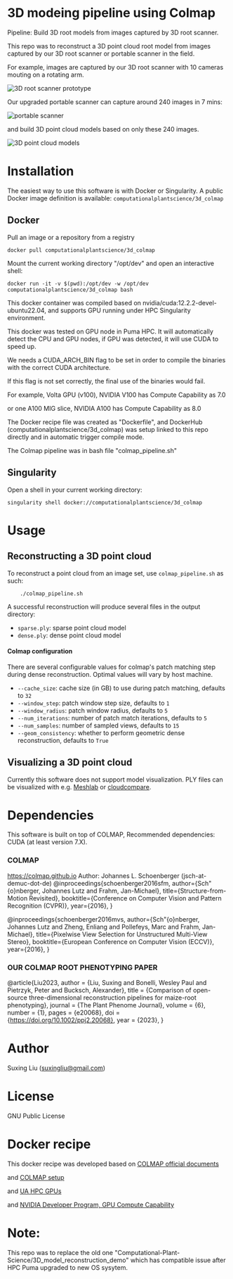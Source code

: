 # 3D modeing pipeline using Colmap

Pipeline: Build 3D root models from images captured by 3D root scanner.

This repo was to reconstruct a 3D point cloud root model from images captured by our 3D root scanner or portable scanner in the field.
 
For example, images are captured by our 3D root scanner with 10 cameras mouting on a rotating arm. 

![3D root scanner prototype](../main/media/3D_scanner.gif)


Our upgraded portable scanner can capture around 240 images in 7 mins:

![portable scanner](../main/media/portable_3D_scanner.jpg)

and build 3D point cloud models based on only these 240 images. 

![3D point cloud models](../main/media/bean_root.png)


    
# Installation

The easiest way to use this software is with Docker or Singularity. A public Docker image definition is available: `computationalplantscience/3d_colmap`

## Docker

Pull an image or a repository from a registry
```shell
docker pull computationalplantscience/3d_colmap
```
Mount the current working directory "/opt/dev" and open an interactive shell:

```shell
docker run -it -v $(pwd):/opt/dev -w /opt/dev computationalplantscience/3d_colmap bash
```

This docker container was compiled based on nvidia/cuda:12.2.2-devel-ubuntu22.04, and supports GPU running under HPC Singularity environment. 

This docker was tested on GPU node in Puma HPC. It will automatically detect the CPU and GPU nodes, if GPU was detected, it will use CUDA to speed up. 

We needs a CUDA_ARCH_BIN flag to be set in order to compile the binaries with the correct CUDA architecture. 

If this flag is not set correctly, the final use of the binaries would fail. 

For example, Volta GPU (v100), NVIDIA V100 has Compute Capability as 7.0 

or one A100 MIG slice, NVIDIA A100 has Compute Capability as 8.0 

The Docker recipe file was created as "Dockerfile", and DockerHub (computationalplantscience/3d_colmap) was setup linked to this repo directly and in automatic trigger compile mode.
 
The Colmap pipeline was in bash file "colmap_pipeline.sh"





## Singularity

Open a shell in your current working directory:

```shell
singularity shell docker://computationalplantscience/3d_colmap
```



# Usage

## Reconstructing a 3D point cloud

To reconstruct a point cloud from an image set, use `colmap_pipeline.sh` as such:

```shell
    ./colmap_pipeline.sh
```

A successful reconstruction will produce several files in the output directory:

- `sparse.ply`: sparse point cloud model
- `dense.ply`: dense point cloud model



#### Colmap configuration

There are several configurable values for colmap's patch matching step during dense reconstruction. Optimal values will vary by host machine.

- `--cache_size`: cache size (in GB) to use during patch matching, defaults to `32`
- `--window_step`: patch window step size, defaults to `1`
- `--window_radius`: patch window radius, defaults to `5`
- `--num_iterations`: number of patch match iterations, defaults to `5`
- `--num_samples`: number of sampled views, defaults to `15`
- `--geom_consistency`: whether to perform geometric dense reconstruction, defaults to `True`

## Visualizing a 3D point cloud

Currently this software does not support model visualization. PLY files can be visualized with e.g. [Meshlab](https://www.meshlab.net/) or [cloudcompare](https://www.danielgm.net/cc/).

# Dependencies

This software is built on top of COLMAP, Recommended dependencies: CUDA (at least version 7.X).



### COLMAP
https://colmap.github.io
Author: Johannes L. Schoenberger (jsch-at-demuc-dot-de)
@inproceedings{schoenberger2016sfm,
    author={Sch\"{o}nberger, Johannes Lutz and Frahm, Jan-Michael},
    title={Structure-from-Motion Revisited},
    booktitle={Conference on Computer Vision and Pattern Recognition (CVPR)},
    year={2016},
}

@inproceedings{schoenberger2016mvs,
    author={Sch\"{o}nberger, Johannes Lutz and Zheng, Enliang and Pollefeys, Marc and Frahm, Jan-Michael},
    title={Pixelwise View Selection for Unstructured Multi-View Stereo},
    booktitle={European Conference on Computer Vision (ECCV)},
    year={2016},
}
### OUR COLMAP ROOT PHENOTYPING PAPER
@article{Liu2023,
author = {Liu, Suxing and Bonelli, Wesley Paul and Pietrzyk, Peter and Bucksch, Alexander},
title = {Comparison of open-source three-dimensional reconstruction pipelines for maize-root phenotyping},
journal = {The Plant Phenome Journal},
volume = {6},
number = {1},
pages = {e20068},
doi = {https://doi.org/10.1002/ppj2.20068},
year = {2023},
}

# Author
Suxing Liu (suxingliu@gmail.com)

# License
GNU Public License

# Docker recipe 

This docker recipe was developed based on [COLMAP official documents](https://github.com/colmap/colmap/tree/main/docker)

and [COLMAP setup](https://colmap.github.io/faq.html) 

and [UA HPC GPUs](https://hpcdocs.hpc.arizona.edu/running_jobs/batch_jobs/batch_directives/#gpus)

and [NVIDIA Developer Program, GPU Compute Capability](https://developer.nvidia.com/cuda-gpus)


# Note: 

This repo was to replace the old one "Computational-Plant-Science/3D_model_reconstruction_demo" which has compatible issue after HPC Puma upgraded to new OS sysytem. 
